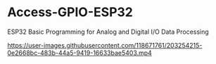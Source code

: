 # Access-GPIO-ESP32
ESP32 Basic Programming for Analog and Digital I/O Data Processing


https://user-images.githubusercontent.com/118671761/203254215-0e2668bc-483b-44a5-9419-16633bae5403.mp4

